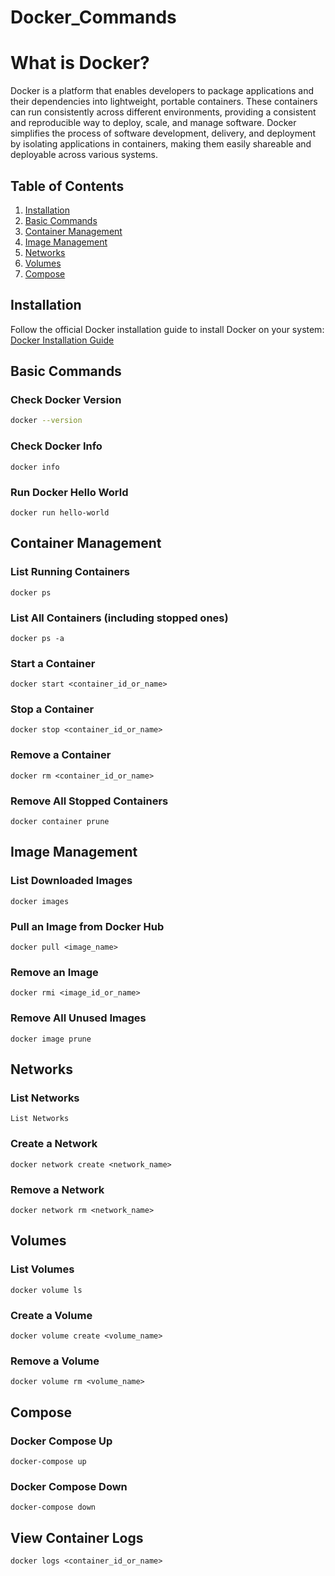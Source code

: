 # Docker_Commands

# What is Docker?

Docker is a platform that enables developers to package applications and their dependencies into lightweight, portable containers. These containers can run consistently across different environments, providing a consistent and reproducible way to deploy, scale, and manage software. Docker simplifies the process of software development, delivery, and deployment by isolating applications in containers, making them easily shareable and deployable across various systems.

## Table of Contents

1. [Installation](#installation)
2. [Basic Commands](#basic-commands)
3. [Container Management](#container-management)
4. [Image Management](#image-management)
5. [Networks](#networks)
6. [Volumes](#volumes)
7. [Compose](#compose)



## Installation

Follow the official Docker installation guide to install Docker on your system: [Docker Installation Guide](https://docs.docker.com/get-docker/)

## Basic Commands

### Check Docker Version
```bash
docker --version
```

### Check Docker Info
```
docker info
```

### Run Docker Hello World

```
docker run hello-world
```

## Container Management

### List Running Containers

```
docker ps
```

### List All Containers (including stopped ones)

```
docker ps -a
```

### Start a Container

```
docker start <container_id_or_name>
```

### Stop a Container

```
docker stop <container_id_or_name>
```

### Remove a Container

```
docker rm <container_id_or_name>
```

### Remove All Stopped Containers

```
docker container prune
```

## Image Management

### List Downloaded Images

```
docker images
```

### Pull an Image from Docker Hub

```
docker pull <image_name>
```

### Remove an Image

```
docker rmi <image_id_or_name>
```

### Remove All Unused Images

```
docker image prune
```

## Networks

### List Networks

```
List Networks
```

### Create a Network

```
docker network create <network_name>
```

### Remove a Network

```
docker network rm <network_name>
```

## Volumes

### List Volumes

```
docker volume ls
```
### Create a Volume

```
docker volume create <volume_name>
```

### Remove a Volume

```
docker volume rm <volume_name>
```

## Compose

### Docker Compose Up

```
docker-compose up
```

### Docker Compose Down

```
docker-compose down
```



## View Container Logs
```
docker logs <container_id_or_name>
```



